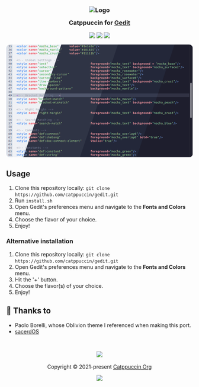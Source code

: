 <h3 align="center">
	<img src="https://raw.githubusercontent.com/catppuccin/catppuccin/main/assets/logos/exports/1544x1544_circle.png" width="100" alt="Logo"/><br/>
	<img src="https://raw.githubusercontent.com/catppuccin/catppuccin/main/assets/misc/transparent.png" height="30" width="0px"/>
	Catppuccin for <a href="https://wiki.gnome.org/Apps/Gedit">Gedit</a>
	<img src="https://raw.githubusercontent.com/catppuccin/catppuccin/main/assets/misc/transparent.png" height="30" width="0px"/>
</h3>

<p align="center">
	<a href="https://github.com/catppuccin/gedit/stargazers"><img src="https://img.shields.io/github/stars/catppuccin/gedit?colorA=363a4f&colorB=b7bdf8&style=for-the-badge"></a>
	<a href="https://github.com/catppuccin/gedit/issues"><img src="https://img.shields.io/github/issues/catppuccin/gedit?colorA=363a4f&colorB=f5a97f&style=for-the-badge"></a>
	<a href="https://github.com/catppuccin/gedit/contributors"><img src="https://img.shields.io/github/contributors/catppuccin/gedit?colorA=363a4f&colorB=a6da95&style=for-the-badge"></a>
</p>

<p align="center">
	<img src="https://raw.githubusercontent.com/catppuccin/gedit/master/assets/res.png"/>
</p>

## Usage

1. Clone this repository locally: ```git clone https://github.com/catppuccin/gedit.git```
2. Run ``install.sh``
3. Open Gedit's preferences menu and navigate to the **Fonts and Colors** menu. 
4. Choose the flavor of your choice.
5. Enjoy!

### Alternative installation
1. Clone this repository locally: ```git clone https://github.com/catppuccin/gedit.git```
2. Open Gedit's preferences menu and navigate to the **Fonts and Colors** menu.
3. Hit the '+' button.
4. Choose the flavor(s) of your choice.
5. Enjoy!

## 💝 Thanks to

- Paolo Borelli, whose Oblivion theme I referenced when making this port.
- [sacerdOS](https://github.com/sacerd-OS)

&nbsp;

<p align="center">
	<img src="https://raw.githubusercontent.com/catppuccin/catppuccin/main/assets/footers/gray0_ctp_on_line.svg?sanitize=true" />
</p>

<p align="center">
	Copyright &copy; 2021-present <a href="https://github.com/catppuccin" target="_blank">Catppuccin Org</a>
</p>

<p align="center">
	<a href="https://github.com/catppuccin/catppuccin/blob/main/LICENSE"><img src="https://img.shields.io/static/v1.svg?style=for-the-badge&label=License&message=MIT&logoColor=d9e0ee&colorA=363a4f&colorB=b7bdf8"/></a>
</p>
